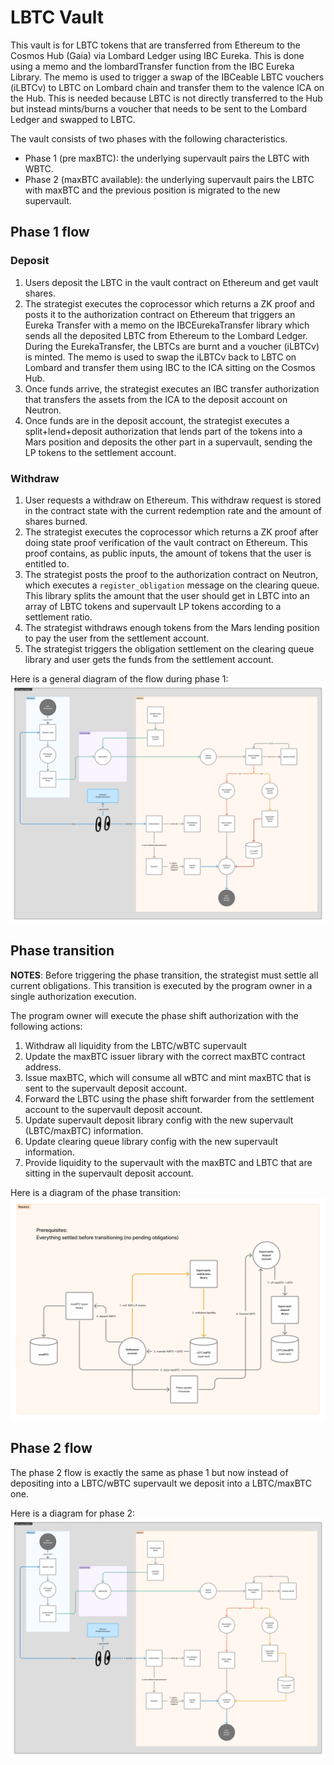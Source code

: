 # LBTC Vault

This vault is for LBTC tokens that are transferred from Ethereum to the Cosmos Hub (Gaia) via Lombard Ledger using IBC Eureka. This is done using a memo and the lombardTransfer function from the IBC Eureka Library. The memo is used to trigger a swap of the IBCeable LBTC vouchers (iLBTCv) to LBTC on Lombard chain and transfer them to the valence ICA on the Hub. This is needed because LBTC is not directly transferred to the Hub but instead mints/burns a voucher that needs to be sent to the Lombard Ledger and swapped to LBTC.

The vault consists of two phases with the following characteristics.

- Phase 1 (pre maxBTC): the underlying supervault pairs the LBTC with WBTC.
- Phase 2 (maxBTC available): the underlying supervault pairs the LBTC with maxBTC and the previous position is migrated to the new supervault.

## Phase 1 flow

### Deposit

1. Users deposit the LBTC in the vault contract on Ethereum and get vault shares.
2. The strategist executes the coprocessor which returns a ZK proof and posts it to the authorization contract on Ethereum that triggers an Eureka Transfer with a memo on the IBCEurekaTransfer library which sends all the deposited LBTC from Ethereum to the Lombard Ledger. During the EurekaTransfer, the LBTCs are burnt and a voucher (iLBTCv) is minted. The memo is used to swap the iLBTCv back to LBTC on Lombard and transfer them using IBC to the ICA sitting on the Cosmos Hub.
3. Once funds arrive, the strategist executes an IBC transfer authorization that transfers the assets from the ICA to the deposit account on Neutron.
4. Once funds are in the deposit account, the strategist executes a split+lend+deposit authorization that lends part of the tokens into a Mars position and deposits the other part in a supervault, sending the LP tokens to the settlement account.

### Withdraw

1. User requests a withdraw on Ethereum. This withdraw request is stored in the contract state with the current redemption rate and the amount of shares burned.
2. The strategist executes the coprocessor which returns a ZK proof after doing state proof verification of the vault contract on Ethereum. This proof contains, as public inputs, the amount of tokens that the user is entitled to.
3. The strategist posts the proof to the authorization contract on Neutron, which executes a `register_obligation` message on the clearing queue. This library splits the amount that the user should get in LBTC into an array of LBTC tokens and supervault LP tokens according to a settlement ratio.
4. The strategist withdraws enough tokens from the Mars lending position to pay the user from the settlement account.
5. The strategist triggers the obligation settlement on the clearing queue library and user gets the funds from the settlement account.

Here is a general diagram of the flow during phase 1:
![Phase 1](images/lbtc_phase1.png)

## Phase transition

**NOTES**:
Before triggering the phase transition, the strategist must settle all current obligations.
This transition is executed by the program owner in a single authorization execution.

The program owner will execute the phase shift authorization with the following actions:

1. Withdraw all liquidity from the LBTC/wBTC supervault
2. Update the maxBTC issuer library with the correct maxBTC contract address.
3. Issue maxBTC, which will consume all wBTC and mint maxBTC that is sent to the supervault deposit account.
4. Forward the LBTC using the phase shift forwarder from the settlement account to the supervault deposit account.
5. Update supervault deposit library config with the new supervault (LBTC/maxBTC) information.
6. Update clearing queue library config with the new supervault information.
7. Provide liquidity to the supervault with the maxBTC and LBTC that are sitting in the supervault deposit account.

Here is a diagram of the phase transition:
![Phase transition](images/lbtc_phase_transition.png)

## Phase 2 flow

The phase 2 flow is exactly the same as phase 1 but now instead of depositing into a LBTC/wBTC supervault we deposit into a LBTC/maxBTC one.

Here is a diagram for phase 2:
![Phase 2](images/lbtc_phase2.png)
